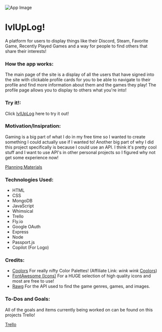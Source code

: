 ![App Image](https://i.imgur.com/JQs6h8M.png)

# **lvlUpLog!**

A platform for users to display things like their Discord, Steam, Favorite Game, Recently Played Games and a way for people to find others that share their interests!

### How the app works:

The main page of the site is a display of all the users that have signed into the site with clickable profile cards for you to be able to navigate to their profile and find more information about them and the games they play! The profile page allows you to display to others what you're into!

### Try it!:

Click [lvlUpLog](https://lvl-up-log.fly.dev/) here to try it out!

### Motivation/Insipration:

Gaming is a big part of what I do in my free time so I wanted to create something I could actually use if I wanted to! Another big part of why I did this project specifically is because I could use an API. I think it's pretty cool stuff and I want to use API's in other personal projects so I figured why not get some experience now!

[Planning Materials](https://trello.com/b/QM0Y5DFf/lvluplog)

### Technologies Used:

* HTML
* CSS
* MongoDB
* JavaScript
* Whimsical
* Trello  
* Fly.io
* Google OAuth
* Express
* Node
* Passport.js
* Copilot (For Logo)

### Credits:

* [Coolors](https://coolors.co/) For really nifty Color Palettes! (Affiliate Link: *wink wink* [Coolors](https://coolors.co/?ref=660a03d754a759000bebf5e6))
* [FontAwesome (Icons)](https://fontawesome.com/icons) For a HUGE selection of high quality icons and most are free to use!
* [Rawg](https://rawg.io/apidocs) For the API used to find the game genres, games, and images.

### To-Dos and Goals:

All of the goals and items currently being worked on can be found on this projects Trello!

[Trello](https://trello.com/b/QM0Y5DFf/lvluplog)